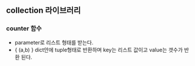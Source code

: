 ## collection 라이브러리
### counter 함수
- parameter로 리스트 형태를 받는다.
- { (a,b) } dict안에 tuple형태로 반환하며  key는 리스트 값이고 value는 갯수가 반환 된다.